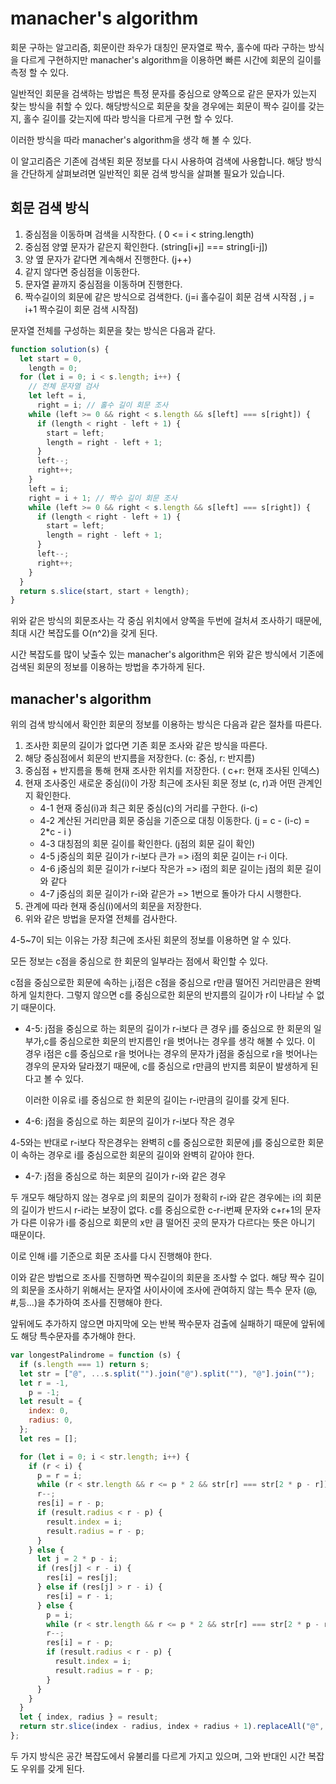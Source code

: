 # manacher's algorithm

회문 구하는 알고리즘, 회문이란 좌우가 대칭인 문자열로 짝수, 홀수에 따라 구하는 방식을 다르게 구현하지만 manacher's algorithm을 이용하면 빠른 시간에 회문의 길이를 측정 할 수 있다.

일반적인 회문을 검색하는 방법은 특정 문자를 중심으로 양쪽으로 같은 문자가 있는지 찾는 방식을 취할 수 있다. 해당방식으로 회문을 찾을 경우에는 회문이 짝수 길이를 갖는지, 홀수 길이를 갖는지에 따라 방식을 다르게 구현 할 수 있다.

이러한 방식을 따라 manacher's algorithm을 생각 해 볼 수 있다.

이 알고리즘은 기존에 검색된 회문 정보를 다시 사용하여 검색에 사용합니다.
해당 방식을 간단하게 살펴보려면 일반적인 회문 검색 방식을 살펴볼 필요가 있습니다.

## 회문 검색 방식

1. 중심점을 이동하며 검색을 시작한다. ( 0 <= i < string.length)
2. 중심점 양옆 문자가 같은지 확인한다. (string[i+j] === string[i-j])
3. 양 옆 문자가 같다면 계속해서 진행한다. (j++)
4. 같지 않다면 중심점을 이동한다.
5. 문자열 끝까지 중심점을 이동하며 진행한다.
6. 짝수길이의 회문에 같은 방식으로 검색한다.
   (j=i 홀수길이 회문 검색 시작점 , j = i+1 짝수길이 회문 검색 시작점)

문자열 전체를 구성하는 회문을 찾는 방식은 다음과 같다.

```js
function solution(s) {
  let start = 0,
    length = 0;
  for (let i = 0; i < s.length; i++) {
    // 전체 문자열 검사
    let left = i,
      right = i; // 홀수 길이 회문 조사
    while (left >= 0 && right < s.length && s[left] === s[right]) {
      if (length < right - left + 1) {
        start = left;
        length = right - left + 1;
      }
      left--;
      right++;
    }
    left = i;
    right = i + 1; // 짝수 길이 회문 조사
    while (left >= 0 && right < s.length && s[left] === s[right]) {
      if (length < right - left + 1) {
        start = left;
        length = right - left + 1;
      }
      left--;
      right++;
    }
  }
  return s.slice(start, start + length);
}
```

위와 같은 방식의 회문조사는 각 중심 위치에서 양쪽을 두번에 걸처셔 조사하기 때문에, 최대 시간 복잡도를 O(n^2)을 갖게 된다.

시간 복잡도를 많이 낮출수 있는 manacher's algorithm은 위와 같은 방식에서 기존에 검색된 회문의 정보를 이용하는 방법을 추가하게 된다.

## manacher's algorithm

위의 검색 방식에서 확인한 회문의 정보를 이용하는 방식은 다음과 같은 절차를 따른다.

1. 조사한 회문의 길이가 없다면 기존 회문 조사와 같은 방식을 따른다.
2. 해당 중심점에서 회문의 반지름을 저장한다. (c: 중심, r: 반지름)
3. 중심점 + 반지름을 통해 현재 조사한 위치를 저장한다. ( c+r: 현재 조사된 인덱스)
4. 현재 조사중인 새로운 중심(i)이 가장 최근에 조사된 회문 정보 (c, r)과 어떤 관계인지 확인한다.
   - 4-1 현재 중심(i)과 최근 회문 중심(c)의 거리를 구한다. (i-c)
   - 4-2 계산된 거리만큼 회문 중심을 기준으로 대칭 이동한다. (j = c - (i-c) = 2\*c - i )
   - 4-3 대칭점의 회문 길이를 확인한다. (j점의 회문 길이 확인)
   - 4-5 j중심의 회문 길이가 r-i보다 큰가 => i점의 회문 길이는 r-i 이다.
   - 4-6 j중심의 회문 길이가 r-i보다 작은가 => i점의 회문 길이는 j점의 회문 길이와 같다
   - 4-7 j중심의 회문 길이가 r-i와 같은가 => 1번으로 돌아가 다시 시행한다.
5. 관계에 따라 현재 중심(i)에서의 회문을 저장한다.
6. 위와 같은 방법을 문자열 전체를 검사한다.

4-5~7이 되는 이유는 가장 최근에 조사된 회문의 정보를 이용하면 알 수 있다.

모든 정보는 c점을 중심으로 한 회문의 일부라는 점에서 확인할 수 있다.

c점을 중심으로한 회문에 속하는 j,i점은 c점을 중심으로 r만큼 떨어진 거리만큼은 완벽하게 일치한다. 그렇지 않으면 c를 중심으로한 회문의 반지름의 길이가 r이 나타날 수 없기 때문이다.

- 4-5: j점을 중심으로 하는 회문의 길이가 r-i보다 큰 경우
  j를 중심으로 한 회문의 일부가,c를 중심으로한 회문의 반지름인 r을 벗어나는 경우를 생각 해볼 수 있다.
  이 경우 i점은 c를 중심으로 r을 벗어나는 경우의 문자가 j점을 중심으로 r을 벗어나는 경우의 문자와 달라졌기 때문에, c를 중심으로 r만큼의 반지름 회문이 발생하게 된다고 볼 수 있다.

  이러한 이유로 i를 중심으로 한 회문의 길이는 r-i만큼의 길이를 갖게 된다.

- 4-6: j점을 중심으로 하는 회문의 길이가 r-i보다 작은 경우

4-5와는 반대로 r-i보다 작은경우는 완벽히 c를 중심으로한 회문에 j를 중심으로한 회문이 속하는 경우로 i를 중심으로한 회문의 길이와 완벽히 같아야 한다.

- 4-7: j점을 중심으로 하는 회문의 길이가 r-i와 같은 경우

두 개모두 해당하지 않는 경우로 j의 회문의 길이가 정확히 r-i와 같은 경우에는 i의 회문의 길이가 반드시 r-i라는 보장이 없다. c를 중심으로한 c-r-i번째 문자와 c+r+1의 문자가 다른 이유가 i를 중심으로 회문의 x만 큼 떨어진 곳의 문자가 다르다는 뜻은 아니기 때문이다.

이로 인해 i를 기준으로 회문 조사를 다시 진행해야 한다.

이와 같은 방법으로 조사를 진행하면 짝수길이의 회문을 조사할 수 없다.
해당 짝수 길이의 회문을 조사하기 위해서는 문자열 사이사이에 조사에 관여하지 않는 특수 문자 (@, #,등...)을 추가하여 조사를 진행해야 한다.

앞뒤에도 추가하지 않으면 마지막에 오는 반복 짝수문자 검출에 실패하기 때문에 앞뒤에도 해당 특수문자를 추가해야 한다.

```js
var longestPalindrome = function (s) {
  if (s.length === 1) return s;
  let str = ["@", ...s.split("").join("@").split(""), "@"].join("");
  let r = -1,
    p = -1;
  let result = {
    index: 0,
    radius: 0,
  };
  let res = [];

  for (let i = 0; i < str.length; i++) {
    if (r < i) {
      p = r = i;
      while (r < str.length && r <= p * 2 && str[r] === str[2 * p - r]) r++;
      r--;
      res[i] = r - p;
      if (result.radius < r - p) {
        result.index = i;
        result.radius = r - p;
      }
    } else {
      let j = 2 * p - i;
      if (res[j] < r - i) {
        res[i] = res[j];
      } else if (res[j] > r - i) {
        res[i] = r - i;
      } else {
        p = i;
        while (r < str.length && r <= p * 2 && str[r] === str[2 * p - r]) r++;
        r--;
        res[i] = r - p;
        if (result.radius < r - p) {
          result.index = i;
          result.radius = r - p;
        }
      }
    }
  }
  let { index, radius } = result;
  return str.slice(index - radius, index + radius + 1).replaceAll("@", "");
};
```

두 가지 방식은 공간 복잡도에서 유불리를 다르게 가지고 있으며, 그와 반대인 시간 복잡도 우위를 갖게 된다.
